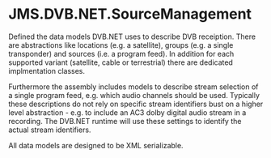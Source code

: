 # JMS.DVB.NET.SourceManagement

Defined the data models DVB.NET uses to describe DVB receiption. There are abstractions like locations (e.g. a satellite), groups (e.g. a single transponder) and sources (i.e. a program feed). In addition for each supported variant (satellite, cable or terrestrial) there are dedicated implmentation classes.

Furthermore the assembly includes models to describe stream selection of a single program feed, e.g. which audio channels should be used. Typically these descriptions do not rely on specific stream identifiers bust on a higher level abstraction - e.g. to include an AC3 dolby digital audio stream in a recording. The DVB.NET runtime will use these settings to identify the actual stream identifiers.

All data models are designed to be XML serializable.

